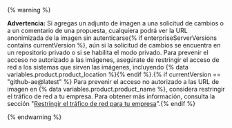 {% warning %}

**Advertencia:** Si agregas un adjunto de imagen a una solicitud de cambios o a un comentario de una propuesta, cualquiera podrá ver la URL anonimizada de la imagen sin autenticarse{% if enterpriseServerVersions contains currentVersion %}, aún si la solicitud de cambios se encuentra en un repositorio privado o si se habilita el modo privado. Para prevenir el acceso no autorizado a las imágenes, asegúrate de restringir el acceso de red a los sistemas que sirven las imágenes, incluyendo {% data variables.product.product_location %}{% endif %}.{% if currentVersion == "github-ae@latest" %} Para prevenir el acceso no autorizado a las URL de imagen en {% data variables.product.product_name %}, considera restringir el tráfico de red a tu empresa. Para obtener más información, consulta la sección "[Restringir el tráfico de red para tu empresa](/admin/configuration/restricting-network-traffic-to-your-enterprise)".{% endif %}

{% endwarning %}
